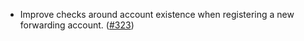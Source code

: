 - Improve checks around account existence when registering a new forwarding account. ([#323](https://github.com/noble-assets/noble/pull/323))
